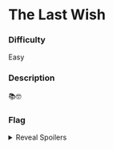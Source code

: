 # The Last Wish

### Difficulty

Easy

### Description

📚🤓

### Flag

<details>
  <summary>Reveal Spoilers</summary>
  ccsc{tossAcoin}
</details>
